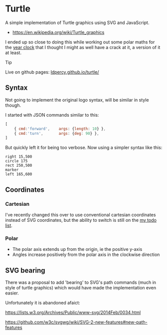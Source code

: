 Turtle
======

A simple implementation of Turtle graphics using SVG and JavaScript.

* https://en.wikipedia.org/wiki/Turtle_graphics



I ended up so close to doing this while working out some polar maths for the [year clock](<https://github.com/ldpercy/year-clock>) that I thought I might as well have a crack at it, a version of it at least.

> [!TIP]
> Live on github pages: [ldpercy.github.io/turtle/](https://ldpercy.github.io/turtle/)


Syntax
------

Not going to implement the original logo syntax, will be similar in style though.

I started with JSON commands similar to this:
```js
[
	{ cmd:'forward',	args: {length: 10} },
	{ cmd:'turn',		args: {deg: 90} },
]
```

But quickly left it for being too verbose. Now using a simpler syntax like this:

```
right 15,500
circle 175
rect 250,500
marker
left 165,600
```

Coordinates
-----------

### Cartesian
I've recently changed this over to use conventional cartesian coordinates instead of SVG coordinates, but the ability to switch is still on the [my todo list](task/readme.md).

### Polar
* The polar axis extends up from the origin, ie the positive y-axis
* Angles increase positively from the polar axis in the clockwise direction




SVG bearing
-----------
There was a proposal to add 'bearing' to SVG's path commands (much in style of turtle graphics) which would have made the implementation even easier.

Unfortunately it is abandoned afaict:

https://lists.w3.org/Archives/Public/www-svg/2014Feb/0034.html

https://github.com/w3c/svgwg/wiki/SVG-2-new-features#new-path-features